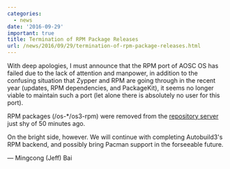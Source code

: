 ```yaml
---
categories:
  - news
date: '2016-09-29'
important: true
title: Termination of RPM Package Releases
url: /news/2016/09/29/termination-of-rpm-package-releases.html
---
```



With deep apologies, I must announce that the RPM port of AOSC OS has failed due to the lack of attention and manpower, in addition to the confusing situation that Zypper and RPM are going through in the recent year (updates, RPM dependencies, and PackageKit), it seems no longer viable to maintain such a port (let alone there is absolutely no user for this port).

RPM packages (/os-*/os3-rpm) were removed from the [repository server](https://repo.aosc.io) just shy of 50 minutes ago.

On the bright side, however. We will continue with completing Autobuild3's RPM backend, and possibly bring Pacman support in the forseeable future.

— Mingcong (Jeff) Bai